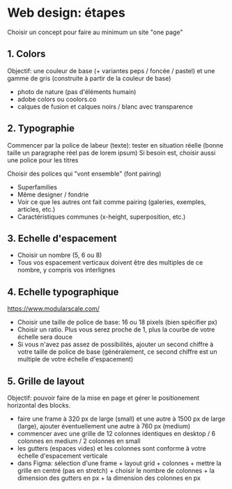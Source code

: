 # Web design: étapes

Choisir un concept pour faire au minimum un site "one page"

## 1. Colors

Objectif: une couleur de base (+ variantes peps / foncée / pastel) et une gamme de gris (construite à partir de la couleur de base)

- photo de nature (pas d'éléments humain)
- adobe colors ou coolors.co
- calques de fusion et calques noirs / blanc avec transparence

## 2. Typographie

Commencer par la police de labeur (texte): tester en situation réelle (bonne taille un paragraphe réel pas de lorem ipsum)
Si besoin est, choisir aussi une police pour les titres

Choisir des polices qui "vont ensemble" (font pairing)

- Superfamilies
- Même designer / fondrie
- Voir ce que les autres ont fait comme pairing (galeries, exemples, articles, etc.)
- Caractéristiques communes (x-height, superposition, etc.)

## 3. Echelle d'espacement

- Choisir un nombre (5, 6 ou 8)
- Tous vos espacement verticaux doivent être des multiples de ce nombre, y compris vos interlignes

## 4. Echelle typographique

https://www.modularscale.com/

- Choisir une taille de police de base: 16 ou 18 pixels (bien spécifier px)
- Choisir un ratio. Plus vous serez proche de 1, plus la courbe de votre échelle sera douce
- Si vous n'avez pas assez de possibilités, ajouter un second chiffre à votre taille de police de base (généralement, ce second chiffre est un multiple de votre échelle d'espacement)

## 5. Grille de layout

Objectif: pouvoir faire de la mise en page et gérer le positionement horizontal des blocks.

- faire une frame à 320 px de large (small) et une autre à 1500 px de large (large), ajouter éventuellement une autre à 760 px (medium)
- commencer avec une grille de 12 colonnes identiques en desktop / 6 colonnes en medium / 2 colonnes en small
- les gutters (espaces vides) et les colonnes sont conforme à votre échelle d'espacement verticale
- dans Figma: sélection d'une frame + layout grid + colonnes + mettre la grille en centré (pas en stretch) + choisir le nombre de colonnes + la dimension des gutters en px + la dimension des colonnes en px
